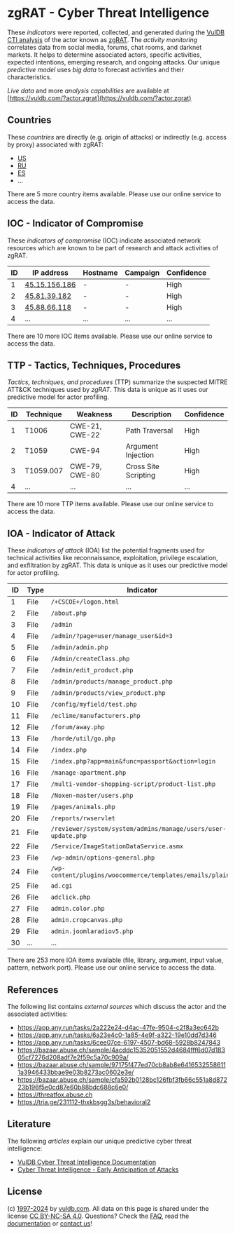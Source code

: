 # zgRAT - Cyber Threat Intelligence

These _indicators_ were reported, collected, and generated during the [VulDB CTI analysis](https://vuldb.com/?kb.cti) of the actor known as [zgRAT](https://vuldb.com/?actor.zgrat). The _activity monitoring_ correlates data from social media, forums, chat rooms, and darknet markets. It helps to determine associated actors, specific activities, expected intentions, emerging research, and ongoing attacks. Our unique _predictive model_ uses _big data_ to forecast activities and their characteristics.

_Live data_ and more _analysis capabilities_ are available at [https://vuldb.com/?actor.zgrat](https://vuldb.com/?actor.zgrat)

## Countries

These _countries_ are directly (e.g. origin of attacks) or indirectly (e.g. access by proxy) associated with zgRAT:

* [US](https://vuldb.com/?country.us)
* [RU](https://vuldb.com/?country.ru)
* [ES](https://vuldb.com/?country.es)
* ...

There are 5 more country items available. Please use our online service to access the data.

## IOC - Indicator of Compromise

These _indicators of compromise_ (IOC) indicate associated network resources which are known to be part of research and attack activities of zgRAT.

ID | IP address | Hostname | Campaign | Confidence
-- | ---------- | -------- | -------- | ----------
1 | [45.15.156.186](https://vuldb.com/?ip.45.15.156.186) | - | - | High
2 | [45.81.39.182](https://vuldb.com/?ip.45.81.39.182) | - | - | High
3 | [45.88.66.118](https://vuldb.com/?ip.45.88.66.118) | - | - | High
4 | ... | ... | ... | ...

There are 10 more IOC items available. Please use our online service to access the data.

## TTP - Tactics, Techniques, Procedures

_Tactics, techniques, and procedures_ (TTP) summarize the suspected MITRE ATT&CK techniques used by _zgRAT_. This data is unique as it uses our predictive model for actor profiling.

ID | Technique | Weakness | Description | Confidence
-- | --------- | -------- | ----------- | ----------
1 | T1006 | CWE-21, CWE-22 | Path Traversal | High
2 | T1059 | CWE-94 | Argument Injection | High
3 | T1059.007 | CWE-79, CWE-80 | Cross Site Scripting | High
4 | ... | ... | ... | ...

There are 10 more TTP items available. Please use our online service to access the data.

## IOA - Indicator of Attack

These _indicators of attack_ (IOA) list the potential fragments used for technical activities like reconnaissance, exploitation, privilege escalation, and exfiltration by zgRAT. This data is unique as it uses our predictive model for actor profiling.

ID | Type | Indicator | Confidence
-- | ---- | --------- | ----------
1 | File | `/+CSCOE+/logon.html` | High
2 | File | `/about.php` | Medium
3 | File | `/admin` | Low
4 | File | `/admin/?page=user/manage_user&id=3` | High
5 | File | `/admin/admin.php` | High
6 | File | `/Admin/createClass.php` | High
7 | File | `/admin/edit_product.php` | High
8 | File | `/admin/products/manage_product.php` | High
9 | File | `/admin/products/view_product.php` | High
10 | File | `/config/myfield/test.php` | High
11 | File | `/eclime/manufacturers.php` | High
12 | File | `/forum/away.php` | High
13 | File | `/horde/util/go.php` | High
14 | File | `/index.php` | Medium
15 | File | `/index.php?app=main&func=passport&action=login` | High
16 | File | `/manage-apartment.php` | High
17 | File | `/multi-vendor-shopping-script/product-list.php` | High
18 | File | `/Noxen-master/users.php` | High
19 | File | `/pages/animals.php` | High
20 | File | `/reports/rwservlet` | High
21 | File | `/reviewer/system/system/admins/manage/users/user-update.php` | High
22 | File | `/Service/ImageStationDataService.asmx` | High
23 | File | `/wp-admin/options-general.php` | High
24 | File | `/wp-content/plugins/woocommerce/templates/emails/plain/` | High
25 | File | `ad.cgi` | Low
26 | File | `adclick.php` | Medium
27 | File | `admin.color.php` | High
28 | File | `admin.cropcanvas.php` | High
29 | File | `admin.joomlaradiov5.php` | High
30 | ... | ... | ...

There are 253 more IOA items available (file, library, argument, input value, pattern, network port). Please use our online service to access the data.

## References

The following list contains _external sources_ which discuss the actor and the associated activities:

* https://app.any.run/tasks/2a222e24-d4ac-47fe-9504-c2f8a3ec642b
* https://app.any.run/tasks/6a23e4c0-1a85-4e9f-a322-19e10dd7d346
* https://app.any.run/tasks/6cee07ce-6197-4507-bd68-5928b8247843
* https://bazaar.abuse.ch/sample/4acddc15352051552d4684fff6d07d18305cf7276d208adf7e2f59c5a70c909a/
* https://bazaar.abuse.ch/sample/97175f477ed70cb8ab8e64165325586111a3946433bbae9e03b8273ac0602e3e/
* https://bazaar.abuse.ch/sample/cfa592b0128bc126fbf3fb66c551a8d87223b196f5e0cd87e60b88bdc688c6e0/
* https://threatfox.abuse.ch
* https://tria.ge/231112-thxkbsgg3s/behavioral2

## Literature

The following _articles_ explain our unique predictive cyber threat intelligence:

* [VulDB Cyber Threat Intelligence Documentation](https://vuldb.com/?kb.cti)
* [Cyber Threat Intelligence - Early Anticipation of Attacks](https://www.scip.ch/en/?labs.20201022)

## License

(c) [1997-2024](https://vuldb.com/?kb.changelog) by [vuldb.com](https://vuldb.com/?kb.about). All data on this page is shared under the license [CC BY-NC-SA 4.0](https://creativecommons.org/licenses/by-nc-sa/4.0/). Questions? Check the [FAQ](https://vuldb.com/?kb.faq), read the [documentation](https://vuldb.com/?kb) or [contact us](https://vuldb.com/?contact)!
